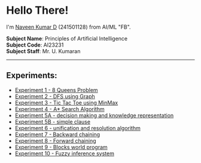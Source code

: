 # Hello There!

I'm [Naveen Kumar D](#) (241501128) from AI/ML "FB".

**Subject Name**: Principles of Artificial Intelligence  
**Subject Code**: AI23231  
**Subject Staff**: Mr. U. Kumaran

---

## Experiments:

- [Experiment 1 - 8 Queens Problem](https://github.com/NaveenKumarD-AIML/I-YEAR-POAI-LAB-2024-2028/blob/main/EXP-01)
- [Experiment 2 - DFS using Graph](https://github.com/NaveenKumarD-AIML/I-YEAR-POAI-LAB-2024-2028/blob/main/EXP-02)
- [Experiment 3 - Tic Tac Toe using MinMax](https://github.com/NaveenKumarD-AIML/I-YEAR-POAI-LAB-2024-2028/blob/main/EXP-03)
- [Experiment 4 - A* Search Algorithm](https://github.com/NaveenKumarD-AIML/I-YEAR-POAI-LAB-2024-2028/blob/main/EXP-04)
- [Experiment 5A - decision making and knowledge representation](https://github.com/NaveenKumarD-AIML/I-YEAR-POAI-LAB-2024-2028/blob/main/EXP-05A)
- [Experiment 5B - simple clause](https://github.com/NaveenKumarD-AIML/I-YEAR-POAI-LAB-2024-2028/blob/main/EXP-05B)
- [Experiment 6 - unification and resolution algorithm](https://github.com/NaveenKumarD-AIML/I-YEAR-POAI-LAB-2024-2028/blob/main/EXP-06)
- [Experiment 7 - Backward chaining](https://github.com/NaveenKumarD-AIML/I-YEAR-POAI-LAB-2024-2028/blob/main/EXP-07)
- [Experiment 8 - Forward chaining](https://github.com/NaveenKumarD-AIML/I-YEAR-POAI-LAB-2024-2028/blob/main/EXP-08)
- [Experiment 9 - Blocks world program](#)
- [Experiment 10 - Fuzzy inference system](#)


